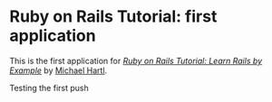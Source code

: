 # Ruby on Rails Tutorial: first application
This is the first application for
[*Ruby on Rails Tutorial: Learn Rails by Example*](http://railstutorial.org/)
by [Michael Hartl](http://michaelhartl.com/).

Testing the first push